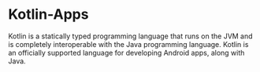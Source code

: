 # Kotlin-Apps

Kotlin is a statically typed programming language that runs on the JVM and is completely interoperable with the Java programming language. Kotlin is an officially supported language for developing Android apps, along with Java.
